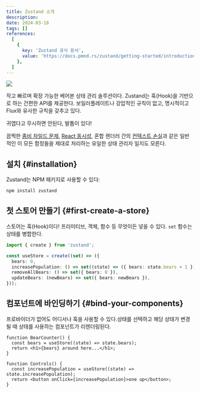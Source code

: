 ```yaml
---
title: Zustand 소개
description:
date: 2024-03-18
tags: []
references:
  [
    {
      key: 'Zustand 공식 문서',
      value: 'https://docs.pmnd.rs/zustand/getting-started/introduction',
    },
  ]
---
```


![](https://github.com/pmndrs/zustand/raw/main/bear.jpg)

작고 빠르며 확장 가능한 베어본 상태 관리 솔루션이다. Zustand는 훅(Hook)을 기반으로 하는 간편한 API를 제공한다. 보일러플레이트나 강압적인 규칙이 없고, 명시적이고 Flux와 유사한 규칙을 갖추고 있다.

귀엽다고 무시하면 안된다, 발톱이 있다!

끔찍한 [좀비 차일드 문제](https://react-redux.js.org/api/hooks#stale-props-and-zombie-children), [React 동시성](https://github.com/bvaughn/rfcs/blob/useMutableSource/text/0000-use-mutable-source.md), 혼합 렌더러 간의 [컨텍스트 손실](https://github.com/facebook/react/issues/13332)과 같은 일반적인 이 모든 함정들을 제대로 처리하는 유일한 상태 관리자 일지도 모른다.

## 설치 {#installation}

Zustand는 NPM 패키지로 사용할 수 있다:

```bash
npm install zustand
```

## 첫 스토어 만들기 {#first-create-a-store}

스토어는 훅(Hook)이다! 프리미티브, 객체, 함수 등 무엇이든 넣을 수 있다. `set` 함수는 상태를 병합한다.

```ts
import { create } from 'zustand';

const useStore = create((set) => ({
  bears: 0,
  increasePopulation: () => set((state) => ({ bears: state.bears + 1 })),
  removeAllBears: () => set({ bears: 0 }),
  updateBears: (newBears) => set({ bears: newBears }),
}));
```

## 컴포넌트에 바인딩하기 {#bind-your-components}

프로바이더가 없어도 어디서나 훅을 사용할 수 있다.상태를 선택하고 해당 상태가 변경될 때 상태를 사용하는 컴포넌트가 리렌더링된다.

```tsx
function BearCounter() {
  const bears = useStore((state) => state.bears);
  return <h1>{bears} around here...</h1>;
}

function Controls() {
  const increasePopulation = useStore((state) => state.increasePopulation);
  return <button onClick={increasePopulation}>one up</button>;
}
```
